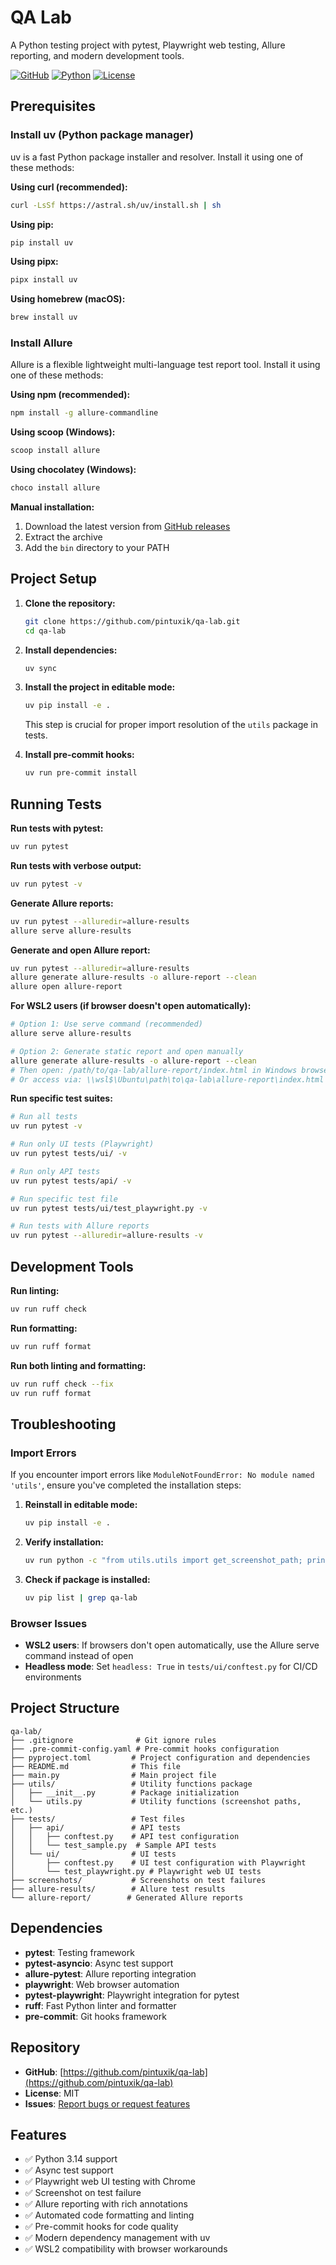 # QA Lab

A Python testing project with pytest, Playwright web testing, Allure reporting, and modern development tools.

[![GitHub](https://img.shields.io/badge/GitHub-pintuxik%2Fqa--lab-blue?style=flat-square&logo=github)](https://github.com/pintuxik/qa-lab)
[![Python](https://img.shields.io/badge/Python-3.14-blue?style=flat-square&logo=python)](https://python.org)
[![License](https://img.shields.io/badge/License-MIT-green?style=flat-square)](LICENSE)

## Prerequisites

### Install uv (Python package manager)

uv is a fast Python package installer and resolver. Install it using one of these methods:

**Using curl (recommended):**
```bash
curl -LsSf https://astral.sh/uv/install.sh | sh
```

**Using pip:**
```bash
pip install uv
```

**Using pipx:**
```bash
pipx install uv
```

**Using homebrew (macOS):**
```bash
brew install uv
```

### Install Allure

Allure is a flexible lightweight multi-language test report tool. Install it using one of these methods:

**Using npm (recommended):**
```bash
npm install -g allure-commandline
```

**Using scoop (Windows):**
```bash
scoop install allure
```

**Using chocolatey (Windows):**
```bash
choco install allure
```

**Manual installation:**
1. Download the latest version from [GitHub releases](https://github.com/allure-framework/allure2/releases)
2. Extract the archive
3. Add the `bin` directory to your PATH

## Project Setup

1. **Clone the repository:**
   ```bash
   git clone https://github.com/pintuxik/qa-lab.git
   cd qa-lab
   ```

2. **Install dependencies:**
   ```bash
   uv sync
   ```

3. **Install the project in editable mode:**
   ```bash
   uv pip install -e .
   ```
   This step is crucial for proper import resolution of the `utils` package in tests.

4. **Install pre-commit hooks:**
   ```bash
   uv run pre-commit install
   ```

## Running Tests

**Run tests with pytest:**
```bash
uv run pytest
```

**Run tests with verbose output:**
```bash
uv run pytest -v
```

**Generate Allure reports:**
```bash
uv run pytest --alluredir=allure-results
allure serve allure-results
```

**Generate and open Allure report:**
```bash
uv run pytest --alluredir=allure-results
allure generate allure-results -o allure-report --clean
allure open allure-report
```

**For WSL2 users (if browser doesn't open automatically):**
```bash
# Option 1: Use serve command (recommended)
allure serve allure-results

# Option 2: Generate static report and open manually
allure generate allure-results -o allure-report --clean
# Then open: /path/to/qa-lab/allure-report/index.html in Windows browser
# Or access via: \\wsl$\Ubuntu\path\to\qa-lab\allure-report\index.html
```

**Run specific test suites:**
```bash
# Run all tests
uv run pytest -v

# Run only UI tests (Playwright)
uv run pytest tests/ui/ -v

# Run only API tests
uv run pytest tests/api/ -v

# Run specific test file
uv run pytest tests/ui/test_playwright.py -v

# Run tests with Allure reports
uv run pytest --alluredir=allure-results -v
```

## Development Tools

**Run linting:**
```bash
uv run ruff check
```

**Run formatting:**
```bash
uv run ruff format
```

**Run both linting and formatting:**
```bash
uv run ruff check --fix
uv run ruff format
```

## Troubleshooting

### Import Errors

If you encounter import errors like `ModuleNotFoundError: No module named 'utils'`, ensure you've completed the installation steps:

1. **Reinstall in editable mode:**
   ```bash
   uv pip install -e .
   ```

2. **Verify installation:**
   ```bash
   uv run python -c "from utils.utils import get_screenshot_path; print('Import successful')"
   ```

3. **Check if package is installed:**
   ```bash
   uv pip list | grep qa-lab
   ```

### Browser Issues

- **WSL2 users**: If browsers don't open automatically, use the Allure serve command instead of open
- **Headless mode**: Set `headless: True` in `tests/ui/conftest.py` for CI/CD environments

## Project Structure

```
qa-lab/
├── .gitignore              # Git ignore rules
├── .pre-commit-config.yaml # Pre-commit hooks configuration
├── pyproject.toml         # Project configuration and dependencies
├── README.md              # This file
├── main.py                # Main project file
├── utils/                 # Utility functions package
│   ├── __init__.py        # Package initialization
│   └── utils.py           # Utility functions (screenshot paths, etc.)
├── tests/                 # Test files
│   ├── api/               # API tests
│   │   ├── conftest.py    # API test configuration
│   │   └── test_sample.py  # Sample API tests
│   └── ui/                # UI tests
│       ├── conftest.py    # UI test configuration with Playwright
│       └── test_playwright.py # Playwright web UI tests
├── screenshots/           # Screenshots on test failures
├── allure-results/        # Allure test results
└── allure-report/        # Generated Allure reports
```

## Dependencies

- **pytest**: Testing framework
- **pytest-asyncio**: Async test support
- **allure-pytest**: Allure reporting integration
- **playwright**: Web browser automation
- **pytest-playwright**: Playwright integration for pytest
- **ruff**: Fast Python linter and formatter
- **pre-commit**: Git hooks framework

## Repository

- **GitHub**: [https://github.com/pintuxik/qa-lab](https://github.com/pintuxik/qa-lab)
- **License**: MIT
- **Issues**: [Report bugs or request features](https://github.com/pintuxik/qa-lab/issues)

## Features

- ✅ Python 3.14 support
- ✅ Async test support
- ✅ Playwright web UI testing with Chrome
- ✅ Screenshot on test failure
- ✅ Allure reporting with rich annotations
- ✅ Automated code formatting and linting
- ✅ Pre-commit hooks for code quality
- ✅ Modern dependency management with uv
- ✅ WSL2 compatibility with browser workarounds
